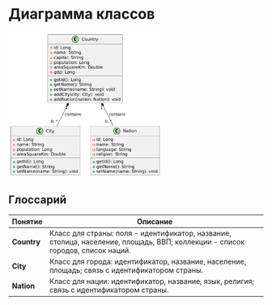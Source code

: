 # Диаграмма классов

<img src="./Images/Class-Diagram.png" width="60%" />

## Глоссарий

| Понятие     | Описание                                                                 |
|-------------|--------------------------------------------------------------------------|
| **Country** | Класс для страны: поля - идентификатор, название, столица, население, площадь, ВВП; коллекции - список городов, список наций. |
| **City**    | Класс для города: идентификатор, название, население, площадь; связь с идентификатором страны. |
| **Nation**  | Класс для нации: идентификатор, название, язык, религия; связь с идентификатором страны.       |